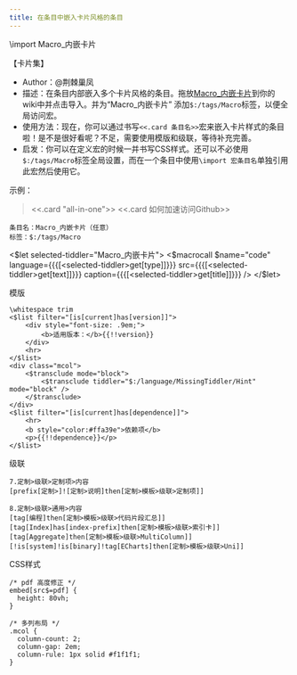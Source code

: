```yaml
---
title: 在条目中嵌入卡片风格的条目
---
```


\import Macro_内嵌卡片

【卡片集】

* Author：@荆棘巢凤
* 描述：在条目内部嵌入多个卡片风格的条目。拖放[Macro_内嵌卡片](#Macro_%E5%86%85%E5%B5%8C%E5%8D%A1%E7%89%87)到你的wiki中并点击导入。并为“Macro_内嵌卡片” 添加`$:/tags/Macro`标签，以便全局访问宏。
* 使用方法：现在，你可以通过书写`<<.card 条目名>>`宏来嵌入卡片样式的条目啦！是不是很好看呢？不足，需要使用模版和级联，等待补充完善。
* 启发：你可以在定义宏的时候一并书写CSS样式。还可以不必使用`$:/tags/Macro`标签全局设置，而在一个条目中使用`\import 宏条目名`单独引用此宏然后使用它。


示例：

> <<.card "all-in-one">>
> <<.card 如何加速访问Github>>


```
条目名：Macro_内嵌卡片（任意）
标签：$:/tags/Macro
```
<$let selected-tiddler="Macro_内嵌卡片">
	<$macrocall $name="code" language={{{[<selected-tiddler>get[type]]}}} src={{{[<selected-tiddler>get[text]]}}} caption={{{[<selected-tiddler>get[title]]}}} />
</$let>

模版

```
\whitespace trim
<$list filter="[is[current]has[version]]">
    <div style="font-size: .9em;">
        <b>适用版本：</b>{{!!version}}
    </div>
    <hr>
</$list>
<div class="mcol">
    <$transclude mode="block">
        <$transclude tiddler="$:/language/MissingTiddler/Hint" mode="block" />
    </$transclude>
</div>
<$list filter="[is[current]has[dependence]]">
    <hr>
    <b style="color:#ffa39e">依赖项</b>
    <p>{{!!dependence}}</p>
</$list>
```

级联

```
7.定制>级联>定制项>内容
[prefix[定制>]![定制>说明]then[定制>模板>级联>定制项]]

8.定制>级联>通用>内容
[tag[编程]then[定制>模板>级联>代码片段汇总]]
[tag[Index]has[index-prefix]then[定制>模板>级联>索引卡]]
[tag[Aggregate]then[定制>模板>级联>MultiColumn]]
[!is[system]!is[binary]!tag[ECharts]then[定制>模板>级联>Uni]]
```

CSS样式

```
/* pdf 高度修正 */
embed[src$=pdf] {
  height: 80vh;
}

/* 多列布局 */
.mcol {
  column-count: 2;
  column-gap: 2em;
  column-rule: 1px solid #f1f1f1;
}
```


